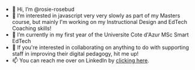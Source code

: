 - 👋 Hi, I’m @rosie-rosebud
- 👀 I’m interested in javascript very very slowly as part of my Masters course, but mainly I'm working on my Instructional Design and EdTech Coaching skills!
- 🌱 I’m currently in my first year of the Universite Cote d'Azur MSc Smart EdTech 
- 💞️ If you're interested in collaborating on anything to do with supporting staff in improving their digital pedagogy, hit me up! 
- 📫 You can reach me over on LinkedIn by <a href="www.linkedin.com/in/ameliaking1">clicking here</a>.

<!---
rosie-rosebud/rosie-rosebud is a ✨ special ✨ repository because its `README.md` (this file) appears on your GitHub profile.
You can click the Preview link to take a look at your changes.
--->
